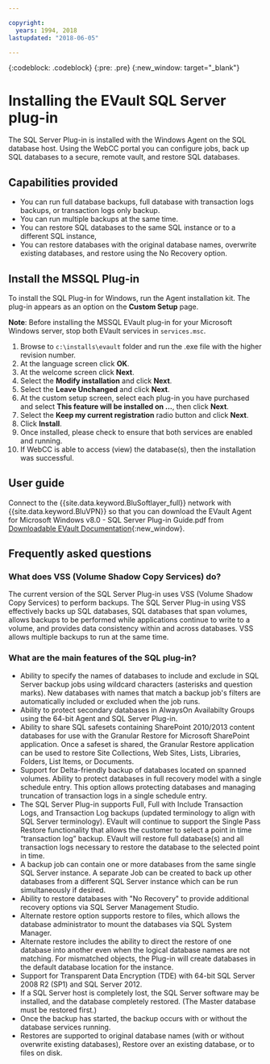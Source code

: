 ```yaml
---

copyright:
  years: 1994, 2018
lastupdated: "2018-06-05"

---
```

{:codeblock: .codeblock}
{:pre: .pre}
{:new_window: target="_blank"}

# Installing the EVault SQL Server plug-in

The SQL Server Plug-in is installed with the Windows Agent on the SQL database host. Using the WebCC portal you can configure jobs, back up SQL databases to a secure, remote vault, and restore SQL databases.

## Capabilities provided

- You can run full database backups, full database with transaction logs backups, or transaction logs only backup.
- You can run multiple backups at the same time. 
- You can restore SQL databases to the same SQL instance or to a different SQL instance,
- You can restore databases with the original database names, overwrite existing databases, and restore using the No Recovery option.

## Install the MSSQL Plug-in

To install the SQL Plug-in for Windows, run the Agent installation kit. The plug-in appears as an option on the **Custom Setup** page.

**Note**: Before installing the MSSQL EVault plug-in for your Microsoft Windows server, stop both EVault services in `services.msc`.  

1. Browse to `c:\installs\evault` folder and run the .exe file with the higher revision number.
2. At the language screen click **OK**.
3. At the welcome screen click **Next**.
4. Select the **Modify installation** and click **Next**.
5. Select the **Leave Unchanged** and click **Next**.
6. At the custom setup screen, select each plug-in you have purchased and select **This feature will be installed on ...**, then click **Next**.
7. Select the **Keep my current registration** radio button and click **Next**.
8. Click **Install**.
9. Once installed, please check to ensure that both services are enabled and running.
10. If WebCC is able to access (view) the database(s), then the installation was successful. 

## User guide

Connect to the {{site.data.keyword.BluSoftlayer_full}} network with {{site.data.keyword.BluVPN}} so that you can download the EVault Agent for Microsoft Windows v8.0 - SQL Server Plug-in Guide.pdf from [Downloadable EVault Documentation](http://downloads.service.softlayer.com/evault/Documentation/){:new_window}.

## Frequently asked questions

### What does VSS (Volume Shadow Copy Services) do?

The current version of the SQL Server Plug-in uses VSS (Volume Shadow Copy Services) to perform backups. The SQL Server Plug-in using VSS effectively backs up SQL databases, SQL databases that span volumes, allows backups to be performed while applications continue to write to a volume, and provides data consistency within and across databases. VSS allows multiple backups to run at the same time.

### What are the main features of the SQL plug-in?

- Ability to specify the names of databases to include and exclude in SQL Server backup jobs using wildcard characters (asterisks and question marks). New databases with names that match a backup job's filters are automatically included or excluded when the job runs. 
- Ability to protect secondary databases in AlwaysOn Availabilty Groups using the 64-bit Agent and SQL Server Plug-in.
- Ability to share SQL safesets containing SharePoint 2010/2013 content databases for use with the Granular Restore for Microsoft SharePoint application. Once a safeset is shared, the Granular Restore application can be used to restore Site Collections, Web Sites, Lists, Libraries, Folders, List Items, or Documents.
- Support for Delta-friendly backup of databases located on spanned volumes.
Ability to protect databases in full recovery model with a single schedule entry. This option allows protecting databases and managing truncation of transaction logs in a single schedule entry.
- The SQL Server Plug-in supports Full, Full with Include Transaction Logs, and Transaction Log backups (updated terminology to align with SQL Server terminology). EVault will continue to support the Single Pass Restore functionality that allows the customer to select a point in time “transaction log” backup. EVault will restore full database(s) and all transaction logs necessary to restore the database to the selected point in time.
- A backup job can contain one or more databases from the same single SQL Server instance. A separate Job can be created to back up other databases from a different SQL Server instance which can be run simultaneously if desired.
- Ability to restore databases with "No Recovery" to provide additional recovery options via SQL Server Management Studio.
- Alternate restore option supports restore to files, which allows the database administrator to mount the databases via SQL System Manager.
- Alternate restore includes the ability to direct the restore of one database into another even when the logical database names are not matching. For mismatched objects, the Plug-in will create databases in the default database location for the instance.
- Support for Transparent Data Encryption (TDE) with 64-bit SQL Server 2008 R2 (SP1) and SQL Server 2012.
- If a SQL Server host is completely lost, the SQL Server software may be installed, and the database completely restored. (The Master database must be restored first.)
- Once the backup has started, the backup occurs with or without the database services running.
- Restores are supported to original database names (with or without overwrite existing databases), Restore over an existing database, or to files on disk.

